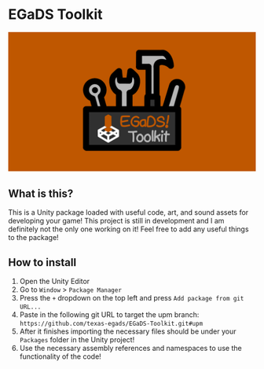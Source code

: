 # EGaDS Toolkit

![Logo](https://github.com/texas-egads/EGaDS-Toolkit/blob/main/TookitLogo.png)

## What is this?
This is a Unity package loaded with useful code, art, and sound assets for developing your game! This project is still in development and I am definitely not the only one working on it! Feel free to add any useful things to the package!

## How to install
1. Open the Unity Editor
2. Go to `Window` > `Package Manager`
3. Press the `+` dropdown on the top left and press `Add package from git URL...`
4. Paste in the following git URL to target the upm branch: `https://github.com/texas-egads/EGaDS-Toolkit.git#upm`
5. After it finishes importing the necessary files should be under your `Packages` folder in the Unity project!
6. Use the necessary assembly references and namespaces to use the functionality of the code!

